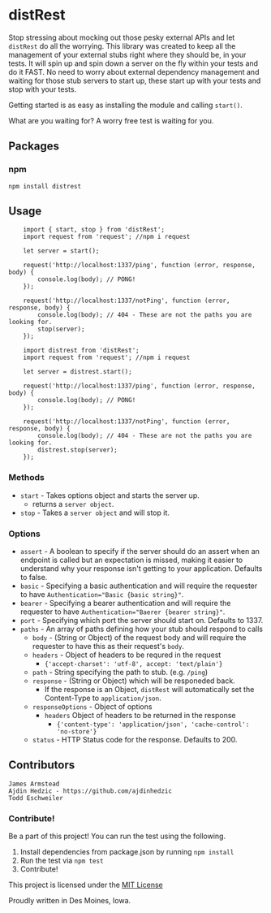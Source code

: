 # distRest

Stop stressing about mocking out those pesky external APIs and let `distRest` do all the worrying. This library was created to keep all the management of your external stubs right where they should be, in your tests. It will spin up and spin down a server on the fly within your tests and do it FAST. No need to worry about external dependency management and waiting for those stub servers to start up, these start up with your tests and stop with your tests.

Getting started is as easy as installing the module and calling `start()`.

What are you waiting for? A worry free test is waiting for you.


## Packages

### npm

```shell
npm install distrest
```

## Usage

```
	import { start, stop } from 'distRest';
    import request from 'request'; //npm i request

	let server = start();

    request('http://localhost:1337/ping', function (error, response, body) {
    	console.log(body); // PONG!
    });

    request('http://localhost:1337/notPing', function (error, response, body) {
    	console.log(body); // 404 - These are not the paths you are looking for.
        stop(server);
    });
```


```
	import distrest from 'distRest';
    import request from 'request'; //npm i request

	let server = distrest.start();

    request('http://localhost:1337/ping', function (error, response, body) {
    	console.log(body); // PONG!
    });

    request('http://localhost:1337/notPing', function (error, response, body) {
    	console.log(body); // 404 - These are not the paths you are looking for.
        distrest.stop(server);
    });
```

### Methods

* `start` - Takes options object and starts the server up.
	* returns a `server object`.
* `stop` - Takes a `server object` and will stop it.

### Options

* `assert` - A boolean to specify if the server should do an assert when an endpoint is called but an expectation is missed, making it easier to understand why your response isn't getting to your application. Defaults to false.
* `basic` - Specifying a basic authentication and will require the requester to have `Authentication="Basic {basic string}"`.
* `bearer` - Specifying a bearer authentication and will require the requester to have `Authentication="Baerer {bearer string}"`.
* `port` - Specifying which port the server should start on. Defaults to 1337.
* `paths` - An array of paths defining how your stub should respond to calls
	* `body` - (String or Object) of the request body and will require the requester to have this as their request's `body`.
	* `headers` - Object of headers to be requred in the request
		* `{'accept-charset': 'utf-8', accept: 'text/plain'}`
	* `path` - String specifying the path to stub. (e.g. `/ping`)
	* `response` - (String or Object) which will be responeded back.
		* If the response is an Object, `distRest` will automatically set the Content-Type to `application/json`.
    * `responseOptions` - Object of options
    	* `headers` Object of headers to be returned in the response
			* `{'content-type': 'application/json', 'cache-control': 'no-store'}`
    * `status` - HTTP Status code for the response. Defaults to 200.




## Contributors

```
James Armstead
Ajdin Hedzic - https://github.com/ajdinhedzic
Todd Eschweiler
```

### Contribute!

Be a part of this project! You can run the test using the following.

1. Install dependencies from package.json by running `npm install`
2. Run the test via `npm test`
3. Contribute!

This project is licensed under the [MIT License](http://en.wikipedia.org/wiki/MIT_License)

Proudly written in Des Moines, Iowa.
